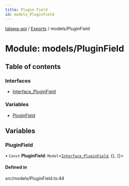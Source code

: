 ```yaml
---
title: Plugin Field
id: models_PluginField
---
```

[talawa-api](../README.md) / [Exports](../modules.md) / models/PluginField

# Module: models/PluginField

## Table of contents

### Interfaces

- [Interface\_PluginField](../interfaces/models_PluginField.Interface_PluginField.md)

### Variables

- [PluginField](models_PluginField.md#pluginfield)

## Variables

### PluginField

• `Const` **PluginField**: `Model`<[`Interface_PluginField`](../interfaces/models_PluginField.Interface_PluginField.md), {}, {}\>

#### Defined in

src/models/PluginField.ts:44
